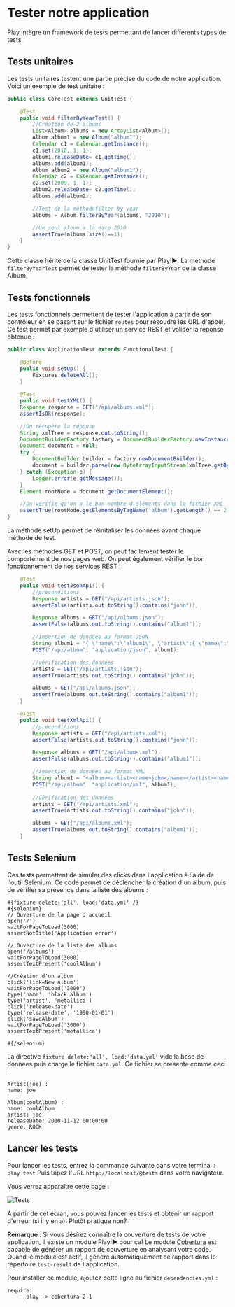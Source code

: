 # Tester notre application

Play intègre un framework de tests permettant de lancer différents types de tests.
	
## Tests unitaires

Les tests unitaires testent une partie précise du code de notre application.
Voici un exemple de test unitaire :

~~~ java 
public class CoreTest extends UnitTest {

    @Test
    public void filterByYearTest() {
        //Création de 2 albums
        List<Album> albums = new ArrayList<Album>();
        Album album1 = new Album("album1");
        Calendar c1 = Calendar.getInstance();
        c1.set(2010, 1, 1);
        album1.releaseDate= c1.getTime();
        albums.add(album1);
        Album album2 = new Album("album1");
        Calendar c2 = Calendar.getInstance();
        c2.set(2009, 1, 1);
        album2.releaseDate= c2.getTime();
        albums.add(album2);

        //Test de la méthodefilter by year
        albums = Album.filterByYear(albums, "2010");

        //Un seul album a la date 2010
        assertTrue(albums.size()==1);
    }
}
~~~  

Cette classe hérite de la classe UnitTest fournie par Play!►. La méthode `filterByYearTest` permet de tester la méthode `filterByYear` de la classe Album.

## Tests fonctionnels
	
Les tests fonctionnels permettent de tester l'application à partir de son contrôleur en se basant sur le fichier `routes` pour résoudre les URL d'appel.
Ce test permet par exemple d'utiliser un service REST et valider la réponse obtenue : 

~~~ java
public class ApplicationTest extends FunctionalTest {

    @Before
    public void setUp() {
        Fixtures.deleteAll();
    }

    @Test
    public void testYML() {
    Response response = GET("/api/albums.xml");
    assertIsOk(response);

    //On récupère la réponse
    String xmlTree = response.out.toString();
    DocumentBuilderFactory factory = DocumentBuilderFactory.newInstance();
    Document document = null;
    try {
        DocumentBuilder builder = factory.newDocumentBuilder();
        document = builder.parse(new ByteArrayInputStream(xmlTree.getBytes()));
    } catch (Exception e) {
        Logger.error(e.getMessage());
    }
    Element rootNode = document.getDocumentElement();

    //On vérifie qu'on a le bon nombre d'éléments dans le fichier XML
    assertTrue(rootNode.getElementsByTagName("album").getLength() == 2);
}
~~~

La méthode setUp permet de réinitaliser les données avant chaque méthode de test.

Avec les méthodes GET et POST, on peut facilement tester le comportement de nos pages web.
On peut également vérifier le bon fonctionnement de nos services REST : 

~~~ java
	@Test
    public void testJsonApi() {
        //preconditions
		Response artists = GET("/api/artists.json");
        assertFalse(artists.out.toString().contains("john"));

		Response albums = GET("/api/albums.json");
        assertFalse(albums.out.toString().contains("album1"));

		//insertion de données au format JSON
		String album1 = "{ \"name\":\"album1\", \"artist\":{ \"name\":\"john\" }, \"releaseDate\":\"12 sept. 2010 00:00:00\", \"genre\":\"ROCK\" }";
        POST("/api/album", "application/json", album1);

		//vérification des données
        artists = GET("/api/artists.json");
        assertTrue(artists.out.toString().contains("john"));

		albums = GET("/api/albums.json");
        assertTrue(albums.out.toString().contains("album1"));
    }

	@Test
    public void testXmlApi() {
		//preconditions
        Response artists = GET("/api/artists.xml");
        assertFalse(artists.out.toString().contains("john"));

		Response albums = GET("/api/albums.xml");
        assertFalse(albums.out.toString().contains("album1"));

		//insertion de données au format XML
		String album1 = "<album><artist><name>john</name></artist><name>album1</name><release-date>2010</release-date><genre>ROCK</genre><nvVotes>0</nvVotes></album>";
        POST("/api/album", "application/xml", album1);
        
		//vérification des données
		artists = GET("/api/artists.xml");
        assertTrue(artists.out.toString().contains("john"));

		albums = GET("/api/albums.xml");
        assertTrue(albums.out.toString().contains("album1"));
    }
~~~

## Tests Selenium
	
Ces tests permettent de simuler des clicks dans l'application à l'aide de l'outil Selenium.
Ce code permet de déclencher la création d'un album, puis de vérifier sa présence dans la liste des albums :

	#{fixture delete:'all', load:'data.yml' /}
	#{selenium}
	// Ouverture de la page d'accueil
	open('/')
	waitForPageToLoad(3000)
	assertNotTitle('Application error')
	
	// Ouverture de la liste des albums
	open('/albums')
	waitForPageToLoad(3000)
	assertTextPresent('coolAlbum')
	
	//Création d'un album
	click('link=New album')
	waitForPageToLoad('3000')
	type('name', 'black album')
	type('artist', 'metallica')
	click('release-date')
	type('release-date', '1990-01-01')
	click('saveAlbum')
	waitForPageToLoad('3000')
	assertTextPresent('metallica')
	
	#{/selenium}

La directive `fixture delete:'all', load:'data.yml'` vide la base de données puis charge le fichier `data.yml`. Ce fichier se présente comme ceci :

	Artist(joe) :
	name: joe

	Album(coolAlbum) :
	name: coolAlbum
	artist: joe
	releaseDate: 2010-11-12 00:00:00
	genre: ROCK
	
## Lancer les tests
	
Pour lancer les tests, entrez la commande suivante dans votre terminal : `play test`
Puis tapez l'URL `http://localhost/@tests` dans votre navigateur.

Vous verrez apparaître cette page : 

![Tests](http://www.playframework.org/documentation/1.0/images/test-runner)

A partir de cet écran, vous pouvez lancer les tests et obtenir un rapport d'erreur (si il y en a)! 
Plutôt pratique non?

**Remarque** : Si vous désirez connaître la couverture de tests de votre application, il existe un module Play!► pour ça!
Le module [Cobertura](http://www.playframework.org/modules/cobertura) est capable de générer un rapport de couverture en analysant votre code. Quand le module est actif, il génère automatiquement ce rapport dans le répertoire `test-result` de l'application.

Pour installer ce module, ajoutez cette ligne au fichier `dependencies.yml` :

    require:
        - play -> cobertura 2.1
